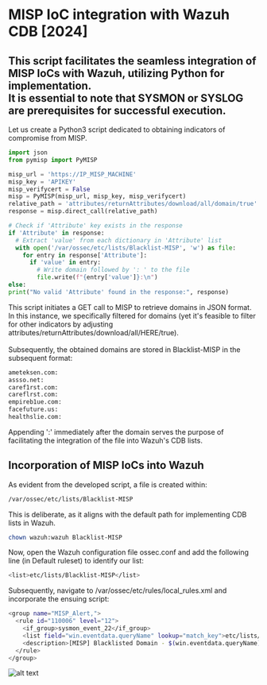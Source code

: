 # MISP IoC integration with Wazuh CDB [2024]
## This script facilitates the seamless integration of MISP IoCs with Wazuh, utilizing Python for implementation.<br /> It is essential to note that SYSMON or SYSLOG are prerequisites for successful execution.

Let us create a Python3 script dedicated to obtaining indicators of compromise from MISP.
```python
import json
from pymisp import PyMISP

misp_url = 'https://IP_MISP_MACHINE'
misp_key = 'APIKEY'
misp_verifycert = False
misp = PyMISP(misp_url, misp_key, misp_verifycert)
relative_path = 'attributes/returnAttributes/download/all/domain/true'
response = misp.direct_call(relative_path)

# Check if 'Attribute' key exists in the response
if 'Attribute' in response:
  # Extract 'value' from each dictionary in 'Attribute' list
  with open('/var/ossec/etc/lists/Blacklist-MISP', 'w') as file:
    for entry in response['Attribute']:
      if 'value' in entry:
        # Write domain followed by ': ' to the file
        file.write(f"{entry['value']}:\n")
else:
print("No valid 'Attribute' found in the response:", response)
```
This script initiates a GET call to MISP to retrieve domains in JSON format. In this instance, we specifically filtered for domains (yet it's feasible to filter for other indicators by adjusting attributes/returnAttributes/download/all/HERE/true).<br /><br /> Subsequently, the obtained domains are stored in Blacklist-MISP in the subsequent format:
```bash
ameteksen.com:
assso.net:
caref1rst.com:
careflrst.com:
empireb1ue.com:
facefuture.us:
healthslie.com:
```
Appending ':' immediately after the domain serves the purpose of facilitating the integration of the file into Wazuh's CDB lists.
## Incorporation of MISP IoCs into Wazuh

As evident from the developed script, a file is created within:

```bash
/var/ossec/etc/lists/Blacklist-MISP
```
This is deliberate, as it aligns with the default path for implementing CDB lists in Wazuh.
```bash
chown wazuh:wazuh Blacklist-MISP
```

Now, open the Wazuh configuration file ossec.conf
and add the following line (in Default ruleset) to identify our list:
```bash
<list>etc/lists/Blacklist-MISP</list>
```

Subsequently, navigate to /var/ossec/etc/rules/local_rules.xml and incorporate the ensuing script:

```bash
<group name="MISP_Alert,">
  <rule id="110006" level="12">
    <if_group>sysmon_event_22</if_group>
    <list field="win.eventdata.queryName" lookup="match_key">etc/lists/Blacklist-MISP</list>
    <description>[MISP] Blacklisted Domain - $(win.eventdata.queryName)</description>
  </rule>
</group>
```

![alt text](https://i.ibb.co/ZgMMXq3/Cattura.png)

